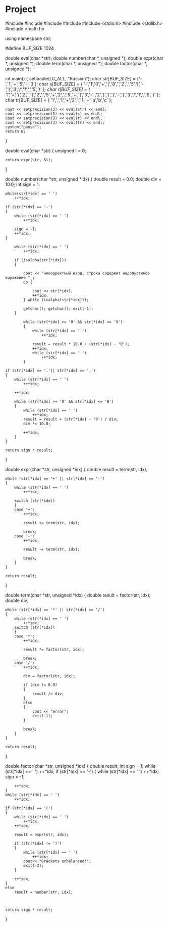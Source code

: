 # Project
#include <iostream>
#include <string>
#include <iomanip>
#include <fstream>
#include <stdio.h>
#include <stdlib.h>
#include <math.h>

using namespace std;

#define BUF_SIZE 1024



double eval(char *str);
double number(char *, unsigned *);
double expr(char *, unsigned *);
double term(char *, unsigned *);
double factor(char *, unsigned *);

int main()
{
	setlocale(LC_ALL, "Russian");
	char str[BUF_SIZE] = {'-','1','+','5','-','3'};
	char s[BUF_SIZE] = { '-','1','0','+','(','8','*','2','.','5',')','-','(','3','/','1',',','5',')' };
	char r[BUF_SIZE] = { '1','+','(','2','*','(','2','.','5','+','2','.','5','+','(','3','-' ,'2',')',')',')','-','(','3','/','1','.','5',')' };
	char tr[BUF_SIZE] = { '1','.','1','+','2','.','1','+','a','b','c' };

    cout << setprecision(3) << eval(str) << endl;
	cout << setprecision(3) << eval(s) << endl;
	cout << setprecision(3) << eval(r) << endl;
	cout << setprecision(3) << eval(tr) << endl;
	system("pause");
	return 0;
}

double eval(char *str)
{
	unsigned i = 0;

	return expr(str, &i);
}

double number(char *str, unsigned *idx)
{
	double result = 0.0;
	double div = 10.0;
	int sign = 1;

	while(str[*idx] == ' ')
		++*idx;

	if (str[*idx] == '-')
	{
		while (str[*idx] == ' ')
			++*idx;

		sign = -1;
		++*idx;
	}
	
		while (str[*idx] == ' ')
			++*idx;
		
		if (isalpha(str[*idx]))
		{

			cout << "некорректный ввод, строка содержит недопустимое выражение " ;
			do {
				
				cout << str[*idx];
				++*idx;
			} while (isalpha(str[*idx]));

			getchar(); getchar(); exit(-1);
		}

			while (str[*idx] >= '0' && str[*idx] <= '9')
			{
				while (str[*idx] == ' ')
					++*idx;

				result = result * 10.0 + (str[*idx] - '0');
				++*idx;
				while (str[*idx] == ' ')
					++*idx;
			}
	
	if (str[*idx] == '.'|| str[*idx] == ',')
	{
		while (str[*idx] == ' ')
			++*idx;

		++*idx;

		while (str[*idx] >= '0' && str[*idx] <= '9')
		{
			while (str[*idx] == ' ')
				++*idx;
			result = result + (str[*idx] - '0') / div;
			div *= 10.0;

			++*idx;
		}
	}

	return sign * result;
}

double expr(char *str, unsigned *idx)
{
	double result = term(str, idx);

	while (str[*idx] == '+' || str[*idx] == '-')
	{
		while (str[*idx] == ' ')
			++*idx;

		switch (str[*idx])
		{
		case '+':
			++*idx;

			result += term(str, idx);

			break;
		case '-':
			++*idx;

			result -= term(str, idx);

			break;
		}
	}

	return result;
}

double term(char *str, unsigned *idx)
{
	double result = factor(str, idx);
	double div;

	while (str[*idx] == '*' || str[*idx] == '/')
	{
		while (str[*idx] == ' ')
			++*idx;
		switch (str[*idx])
		{
		case '*':
			++*idx;

			result *= factor(str, idx);

			break;
		case '/':
			++*idx;

			div = factor(str, idx);

			if (div != 0.0)
			{
				result /= div;
			}
			else
			{
				cout << "error";
				exit(-1);
			}

			break;
		}
	}

	return result;
}

double factor(char *str, unsigned *idx)
{
	double result;
	int sign = 1;
	while (str[*idx] == ' ')
		++*idx;
	if (str[*idx] == '-')
	{
		while (str[*idx] == ' ')
			++*idx;
		sign = -1;

		++*idx;
	}
	while (str[*idx] == ' ')
		++*idx;

	if (str[*idx] == '(')
	{
		while (str[*idx] == ' ')
			++*idx;
		++*idx;

		result = expr(str, idx);

		if (str[*idx] != ')')
		{
			while (str[*idx] == ' ')
				++*idx;
			cout<< "Brackets unbalanced!";
			exit(-2);
		}

		++*idx;
	}
	else
		result = number(str, idx);

	

	return sign * result;
}
